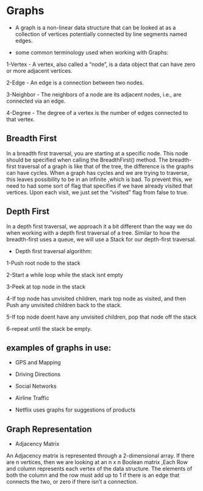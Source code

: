 # Graphs

- A graph is a non-linear data structure that can be looked at as a collection of vertices potentially connected by line segments named edges.

- some common terminology used when working with Graphs:

1-Vertex - A vertex, also called a “node”, is a data object that can have zero or more adjacent vertices.

2-Edge - An edge is a connection between two nodes.

3-Neighbor - The neighbors of a node are its adjacent nodes, i.e., are connected via an edge.

4-Degree - The degree of a vertex is the number of edges connected to that vertex.

## Breadth First

In a breadth first traversal, you are starting at a specific node. This node should be specified when calling the BreadthFirst() method. The breadth-first traversal of a graph is like that of the tree, the difference is the graphs can have cycles. When a graph has cycles and we are trying to traverse, this leaves possibility to be in an infinite ,which is bad. To prevent this, we need to had some sort of flag that specifies if we have already visited that vertices. Upon each visit, we just set the “visited” flag from false to true.

## Depth First
In a depth first traversal, we approach it a bit different than the way we do when working with a depth first traversal of a tree. Similar to how the breadth-first uses a queue, we will use a Stack for our depth-first traversal.

- Depth first traversal algorithm:

1-Push root node to the stack

2-Start a while loop while the stack isnt empty

3-Peek at top node in the stack

4-If top node has unvisited children, mark top node as visited, and then Push any unvisited children back to the stack.

5-If top node doent have any unvisited children, pop that node off the stack

6-repeat until the stack be empty.

## examples of graphs in use:

- GPS and Mapping

- Driving Directions

- Social Networks

- Airline Traffic

- Netflix uses graphs for suggestions of products

## Graph Representation

- Adjacency Matrix

An Adjacency matrix is represented through a 2-dimensional array. If there are n vertices, then we are looking at an n x n Boolean matrix ,Each Row and column represents each vertex of the data structure. The elements of both the column and the row must add up to 1 if there is an edge that connects the two, or zero if there isn’t a connection.